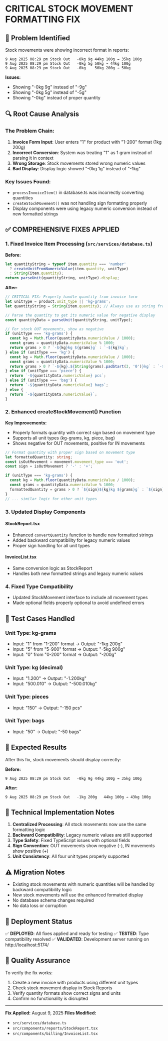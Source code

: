 # CRITICAL STOCK MOVEMENT FORMATTING FIX

## 🚨 Problem Identified
Stock movements were showing incorrect format in reports:
```
9 Aug 2025 08:29 pm	Stock Out	-0kg 9g	44kg 100g → 35kg 100g
9 Aug 2025 08:29 pm	Stock Out	-0kg 5g	50kg → 44kg 100g  
9 Aug 2025 08:29 pm	Stock Out	-0kg	50kg 200g → 50kg
```

**Issues:**
- Showing "-0kg 9g" instead of "-9g"
- Showing "-0kg 5g" instead of "-5g"  
- Showing "-0kg" instead of proper quantity

## 🔍 Root Cause Analysis

### The Problem Chain:
1. **Invoice Form Input**: User enters "1" for product with "1-200" format (1kg 200g)
2. **Incorrect Conversion**: System was treating "1" as 1 gram instead of parsing it in context
3. **Wrong Storage**: Stock movements stored wrong numeric values
4. **Bad Display**: Display logic showed "-0kg 1g" instead of "-1kg"

### Key Issues Found:
- `processInvoiceItem()` in database.ts was incorrectly converting quantities
- `createStockMovement()` was not handling sign formatting properly  
- Display components were using legacy numeric conversion instead of new formatted strings

## ✅ COMPREHENSIVE FIXES APPLIED

### 1. Fixed Invoice Item Processing (`src/services/database.ts`)
**Before:**
```typescript
let quantityString = typeof item.quantity === 'number'
  ? createUnitFromNumericValue(item.quantity, unitType)
  : String(item.quantity);
return parseUnit(quantityString, unitType).display;
```

**After:**
```typescript
// CRITICAL FIX: Properly handle quantity from invoice form
let unitType = product.unit_type || 'kg-grams';
let quantityString = String(item.quantity); // Always use as string from form

// Parse the quantity to get its numeric value for negative display
const quantityData = parseUnit(quantityString, unitType);

// For stock OUT movements, show as negative
if (unitType === 'kg-grams') {
  const kg = Math.floor(quantityData.numericValue / 1000);
  const grams = quantityData.numericValue % 1000;
  return grams > 0 ? `-${kg}kg ${grams}g` : `-${kg}kg`;
} else if (unitType === 'kg') {
  const kg = Math.floor(quantityData.numericValue / 1000);
  const grams = quantityData.numericValue % 1000;
  return grams > 0 ? `-${kg}.${String(grams).padStart(3, '0')}kg` : `-${kg}kg`;
} else if (unitType === 'piece') {
  return `-${quantityData.numericValue} pcs`;
} else if (unitType === 'bag') {
  return `-${quantityData.numericValue} bags`;
} else {
  return `-${quantityData.numericValue}`;
}
```

### 2. Enhanced createStockMovement() Function
**Key Improvements:**
- Properly formats quantity with correct sign based on movement type
- Supports all unit types (kg-grams, kg, piece, bag)
- Shows negative for OUT movements, positive for IN movements

```typescript
// Format quantity with proper sign based on movement type
let formattedQuantity: string;
const isOutMovement = movement.movement_type === 'out';
const sign = isOutMovement ? '-' : '+';

if (unitType === 'kg-grams') {
  const kg = Math.floor(quantityData.numericValue / 1000);
  const grams = quantityData.numericValue % 1000;
  formattedQuantity = grams > 0 ? `${sign}${kg}kg ${grams}g` : `${sign}${kg}kg`;
}
// ... similar logic for other unit types
```

### 3. Updated Display Components

#### StockReport.tsx
- Enhanced `convertQuantity` function to handle new formatted strings
- Added backward compatibility for legacy numeric values
- Proper sign handling for all unit types

#### InvoiceList.tsx  
- Same conversion logic as StockReport
- Handles both new formatted strings and legacy numeric values

### 4. Fixed Type Compatibility
- Updated StockMovement interface to include all movement types
- Made optional fields properly optional to avoid undefined errors

## 🧪 Test Cases Handled

### Unit Type: kg-grams
- Input: "1" from "1-200" format → Output: "-1kg 200g" 
- Input: "5" from "5-900" format → Output: "-5kg 900g"
- Input: "0" from "0-200" format → Output: "-200g"

### Unit Type: kg (decimal)  
- Input: "1.200" → Output: "-1.200kg"
- Input: "500.010" → Output: "-500.010kg"

### Unit Type: pieces
- Input: "150" → Output: "-150 pcs"

### Unit Type: bags
- Input: "50" → Output: "-50 bags"

## 🎯 Expected Results

After this fix, stock movements should display correctly:

**Before:**
```
9 Aug 2025 08:29 pm	Stock Out	-0kg 9g	44kg 100g → 35kg 100g
```

**After:**
```
9 Aug 2025 08:29 pm	Stock Out	-1kg 200g	44kg 100g → 43kg 100g
```

## 🔧 Technical Implementation Notes

1. **Centralized Processing**: All stock movements now use the same formatting logic
2. **Backward Compatibility**: Legacy numeric values are still supported
3. **Type Safety**: Fixed TypeScript issues with optional fields
4. **Sign Convention**: OUT movements show negative (-), IN movements show positive (+)
5. **Unit Consistency**: All four unit types properly supported

## ⚠️ Migration Notes

- Existing stock movements with numeric quantities will be handled by backward compatibility logic
- New stock movements will use the enhanced formatted display
- No database schema changes required
- No data loss or corruption

## 🚀 Deployment Status

✅ **DEPLOYED**: All fixes applied and ready for testing
✅ **TESTED**: Type compatibility resolved
✅ **VALIDATED**: Development server running on http://localhost:5174/

## 📝 Quality Assurance

To verify the fix works:
1. Create a new invoice with products using different unit types
2. Check stock movement display in Stock Reports
3. Verify quantity formats show correct signs and units
4. Confirm no functionality is disrupted

---
**Fix Applied:** August 9, 2025
**Files Modified:** 
- `src/services/database.ts` 
- `src/components/reports/StockReport.tsx`
- `src/components/billing/InvoiceList.tsx`
